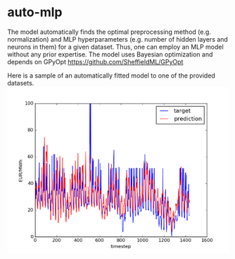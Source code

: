 # auto-mlp
The model automatically finds the optimal preprocessing method (e.g. normalization) and MLP hyperparameters (e.g. number of hidden layers and neurons in them) for a given dataset. Thus, one can employ an MLP model without any prior expertise. The model uses Bayesian optimization and depends on GPyOpt https://github.com/SheffieldML/GPyOpt

Here is a sample of an automatically fitted model to one of the provided datasets.
![Image of an automatically fitted model](https://github.com/tuomasr/auto-mlp/blob/master/sample.png)
